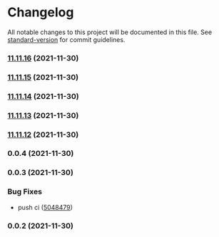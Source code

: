 # Changelog

All notable changes to this project will be documented in this file. See [standard-version](https://github.com/conventional-changelog/standard-version) for commit guidelines.

### [11.11.16](https://github.com/dan-ziv/cairo-playground/compare/v11.11.15...v11.11.16) (2021-11-30)

### [11.11.15](https://github.com/dan-ziv/cairo-playground/compare/v11.11.14...v11.11.15) (2021-11-30)

### [11.11.14](https://github.com/dan-ziv/cairo-playground/compare/v11.11.13...v11.11.14) (2021-11-30)

### [11.11.13](https://github.com/dan-ziv/cairo-playground/compare/v11.11.12...v11.11.13) (2021-11-30)

### [11.11.12](https://github.com/dan-ziv/cairo-playground/compare/v10.5.18...v11.11.12) (2021-11-30)

### 0.0.4 (2021-11-30)

### 0.0.3 (2021-11-30)

### Bug Fixes

- push ci ([5048479](https://github.com/dan-ziv/cairo-playground/commit/5048479d9f267ea61a5b5f3c1f27fa1f61109018))

### 0.0.2 (2021-11-30)
